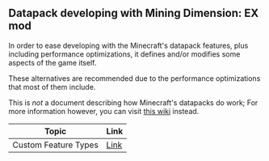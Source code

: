
## Datapack developing with Mining Dimension: EX mod

In order to ease developing with the Minecraft's datapack features, plus including performance optimizations,
it defines and/or modifies some aspects of the game itself.

These alternatives are recommended due to the performance optimizations that most of them include.

This is *not* a document describing how Minecraft's datapacks do work;
For more information however, you can visit [this wiki](https://minecraft.wiki/w/Data_pack) instead.

| Topic                | Link                            |
|----------------------|---------------------------------|
| Custom Feature Types | [Link](./FeatureTypes/Index.md) |